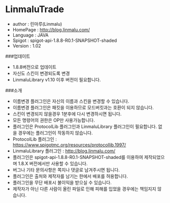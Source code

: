 # LinmaluTrade

 - author : 린마루(Linmalu)
 - HomePage : http://blog.linmalu.com/
 - Language : JAVA
 - Spigot : spigot-api-1.8.8-R0.1-SNAPSHOT-shaded
 - Version : 1.02

###업데이트
- 1.8.8버전으로 업데이트
- 자신도 스킨이 변경되도록 변경
- LinmaluLibrary v1.10 이후 버전이 필요합니다.

###소개
- 이름변경 플러그인은 자신의 이름과 스킨을 변경할 수 있습니다.
- 이름변경 플러그인은 패킷을 이용하므로 모드버킷과는 호환이 되지 않습니다.
- 스킨이 변경되지 않을경우 1분후에 다시 변경하시면 됩니다.
- 모든 명령어의 권한은 OP만 사용가능합니다.
- 플러그인은 ProtocolLib 플러그인과 LinmaluLibrary 플러그인이 필요합니다. 없을 경우에는 플러그인이 작동하지 않습니다.
- ProtocolLib 플러그인 : https://www.spigotmc.org/resources/protocollib.1997/
- LinmaluLibrary 플러그인 : http://blog.linmalu.com/
- 플러그인은 spigot-api-1.8.8-R0.1-SNAPSHOT-shaded를 이용하여 제작되었으며 1.8.X 버전에서만 사용할 수 있습니다.
- 버그나 기타 문의사항은 쪽지나 댓글로 남겨주시면 됩니다.
- 플러그인은 출처와 제작자를 남기는 한에서 배포를 허용합니다.
- 플러그인을 무단 배포시 불이익을 받으실 수 있습니다.
- 제작자가 아닌 다른 사람이 올린 파일로 인해 피해를 입었을 경우에는 책임지지 않습니다.